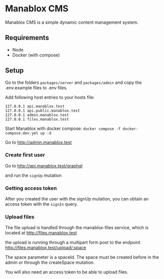 # Manablox CMS

Manablox CMS is a simple dynamic content management system. 


## Requirements

- Node
- Docker (with compose)


## Setup

Go to the folders ``` packages/server ``` and ``` packages/admin ``` and copy the .env.example files to .env files.

Add following host entries to your hosts file:

``` 
127.0.0.1 api.manablox.test
127.0.0.1 api.public.manablox.test
127.0.0.1 admin.manablox.test
127.0.0.1 files.manablox.test
```

Start Manablox with docker compose: ``` docker compose -f docker-compose.dev.yml up -d ```

Go to http://admin.manablox.test

### Create first user

Go to http://api.manablox.test/graphql

and run the ```signUp``` mutation

### Getting access token

After you created the user with the signUp mutation, you can obtain an access token with the ```signIn``` query.

### Upload files

The file upload is handled through the manablox-files service, which is located at http://files.manablox.test

the upload is running through a multipart form post to the endpoint http://files.manablox.test/upload/:space

The space parameter is a spaceId. The space must be created before in the admin or through the createSpace mutation.

You will also need an access token to be able to upload files.
